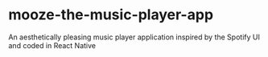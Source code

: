 # mooze-the-music-player-app
An aesthetically pleasing music player application inspired by the Spotify UI and coded in React Native
